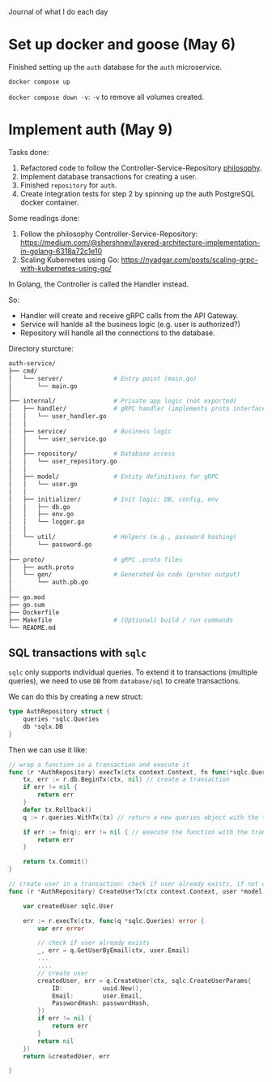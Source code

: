 Journal of what I do each day

# Set up docker and goose (May 6)
Finished setting up the `auth` database for the `auth` microservice.

`docker compose up`

`docker compose down -v`: `-v` to remove all volumes created.



# Implement auth (May 9)

Tasks done:

1. Refactored code to follow the Controller-Service-Repository [philosophy](https://medium.com/@shershnev/layered-architecture-implementation-in-golang-6318a72c1e10).
2. Implement database transactions for creating a user.
3. Finished `repository` for `auth`.
4. Create integration tests for step 2 by spinning up the auth PostgreSQL docker container.
 

Some readings done:

1. Follow the philosophy Controller-Service-Repository: https://medium.com/@shershnev/layered-architecture-implementation-in-golang-6318a72c1e10
2. Scaling Kubernetes using Go: https://nyadgar.com/posts/scaling-grpc-with-kubernetes-using-go/

In Golang, the Controller is called the Handler instead.

So:

- Handler will create and receive gRPC calls from the API Gateway.
- Service will hanlde all the business logic (e.g. user is authorized?)
- Repository will handle all the connections to the database.


Directory sturcture:

```bash
auth-service/
├── cmd/
│   └── server/              # Entry point (main.go)
│       └── main.go
│
├── internal/                # Private app logic (not exported)
│   ├── handler/             # gRPC handler (implements proto interface)
│   │   └── user_handler.go
│   │
│   ├── service/             # Business logic
│   │   └── user_service.go
│   │
│   ├── repository/          # Database access
│   │   └── user_repository.go
│   │
│   ├── model/               # Entity definitions for gRPC 
│   │   └── user.go
│   │
│   ├── initializer/         # Init logic: DB, config, env
│   │   ├── db.go
│   │   ├── env.go
│   │   └── logger.go
│   │
│   └── util/                # Helpers (e.g., password hashing)
│       └── password.go
│
├── proto/                   # gRPC .proto files
│   ├── auth.proto
│   └── gen/                 # Generated Go code (protoc output)
│       └── auth.pb.go
│
├── go.mod
├── go.sum
├── Dockerfile
├── Makefile                 # (Optional) build / run commands
└── README.md
```


## SQL transactions with `sqlc`

`sqlc` only supports individual queries. To extend it to transactions (multiple queries), we need to use `DB` from `database/sql` to create transactions.


We can do this by creating a new struct:

```Go
type AuthRepository struct {
	queries *sqlc.Queries
	db *sqlx.DB
}
```

Then we can use it like:

```Go
// wrap a function in a transaction and execute it
func (r *AuthRepository) execTx(ctx context.Context, fn func(*sqlc.Queries) error) error {
	tx, err := r.db.BeginTx(ctx, nil) // create a transaction
	if err != nil {
		return err
	}
	defer tx.Rollback()
	q := r.queries.WithTx(tx) // return a new queries object with the transaction

	if err := fn(q); err != nil { // execute the function with the transaction
		return err
	}

	return tx.Commit()
}

// create user in a transaction: check if user already exists, if not create user
func (r *AuthRepository) CreateUserTx(ctx context.Context, user *model.User) (*sqlc.User, error) {

	var createdUser sqlc.User

	err := r.execTx(ctx, func(q *sqlc.Queries) error {
		var err error

		// check if user already exists
		_, err = q.GetUserByEmail(ctx, user.Email)
		...
        ....
		// create user
		createdUser, err = q.CreateUser(ctx, sqlc.CreateUserParams{
			ID:           uuid.New(),
			Email:        user.Email,
			PasswordHash: passwordHash,
		})
		if err != nil {
			return err
		}
		return nil
	})
	return &createdUser, err

}
```

